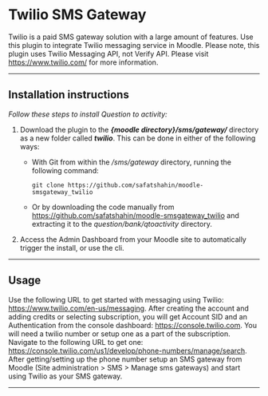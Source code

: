 # Twilio SMS Gateway
Twilio is a paid SMS gateway solution with a large amount of features. Use this plugin to integrate Twilio messaging service in Moodle.
Please note, this plugin uses Twilio Messaging API, not Verify API. Please visit https://www.twilio.com/ for more information.

---

## Installation instructions
_Follow these steps to install Question to activity:_
1. Download the plugin to the ___{moodle directory}/sms/gateway/___ directory as a new folder called ___twilio___. This can be done in either of the following ways:
    - With Git from within the _/sms/gateway_ directory, running the following command:
        ```
        git clone https://github.com/safatshahin/moodle-smsgateway_twilio
        ```
    - Or by downloading the code manually from https://github.com/safatshahin/moodle-smsgateway_twilio and extracting it to the _question/bank/qtoactivity_ directory.

2. Access the Admin Dashboard from your Moodle site to automatically trigger the install, or use the cli.

---

## Usage
Use the following URL to get started with messaging using Twilio: https://www.twilio.com/en-us/messaging. After creating the account and adding credits or selecting
subscription, you will get Account SID and an Authentication from the console dashboard: https://console.twilio.com. You will need a twilio number or setup one as a part
of the subscription. Navigate to the following URL to get one: https://console.twilio.com/us1/develop/phone-numbers/manage/search. After getting/setting up the phone number
setup an SMS gateway from Moodle (Site administration > SMS > Manage sms gateways) and start using Twilio as your SMS gateway.

---
